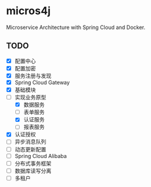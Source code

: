 # micros4j
Microservice Architecture with Spring Cloud and Docker.

## TODO

- [x] 配置中心
- [x] 配置加密
- [x] 服务注册与发现
- [x] Spring Cloud Gateway
- [x] 基础模块
- [ ] 实现业务原型
    - [x] 数据服务
    - [ ] 表单服务
    - [x] 认证服务
    - [ ] 报表服务
- [x] 认证授权
- [ ] 异步消息队列
- [ ] 动态更新配置
- [ ] Spring Cloud Alibaba
- [ ] 分布式事务框架
- [ ] 数据库读写分离
- [ ] 多租户